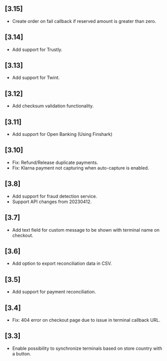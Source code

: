 ## [3.15]
- Create order on fail callback if reserved amount is greater than zero.
## [3.14]
- Add support for Trustly.
## [3.13]
- Add support for Twint.
## [3.12]
- Add checksum validation functionality.
## [3.11]
- Add support for Open Banking (Using Finshark)
## [3.10]
- Fix: Refund/Release duplicate payments.
- Fix: Klarna payment not capturing when auto-capture is enabled.
## [3.8]
- Add support for fraud detection service.
- Support API changes from 20230412.
## [3.7]
- Add text field for custom message to be shown with terminal name on checkout.
## [3.6]
- Add option to export reconciliation data in CSV.
## [3.5]
- Add support for payment reconciliation.

## [3.4]
- Fix: 404 error on checkout page due to issue in terminal callback URL.

## [3.3]
- Enable possibility to synchronize terminals based on store country with a button.